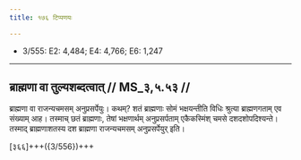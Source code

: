 ```yaml
---
title: १७६ टिप्पणयः

---
```

- 3/555: E2: 4,484; E4: 4,766; E6: 1,247

____________________________________________


## ब्राह्मणा वा तुल्यशब्दत्वात् // MS_३,५.५३ //

ब्राह्मणा वा राजन्यचमसम् अनुप्रसर्पेयुः। कथम्? शतं ब्राह्मणाः सोमं भक्षयन्तीति विधिः श्रुत्या ब्राह्मणगताम् एव संख्याम् आह। तस्माच् छतं ब्राह्मणाः, तेषां भक्षणार्थम् अनुप्रसर्पताम् एकैकस्मिंश् चमसे दशदशोपदिश्यन्ते। तस्माद् ब्राह्मणाशतस्य दश ब्राह्मणा राजन्यचमसम् अनुप्रसर्पेयुर् इति।


[३६६]+++({3/556})+++
